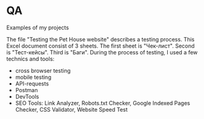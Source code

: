 # QA
Examples of my projects

The file "Testing the Pet House website" describes a testing process.
This Excel document consist of 3 sheets. The first sheet is "Чек-лист". Second is "Тест-кейсы". Third is "Баги".
During the process of testing, I used a few technics and tools:
- cross browser testing
- mobile testing 
- API-requests
- Postman
- DevTools
- SEO Tools: Link Analyzer, Robots.txt Checker, Google Indexed Pages 
  Checker, CSS Validator, Website Speed Test
